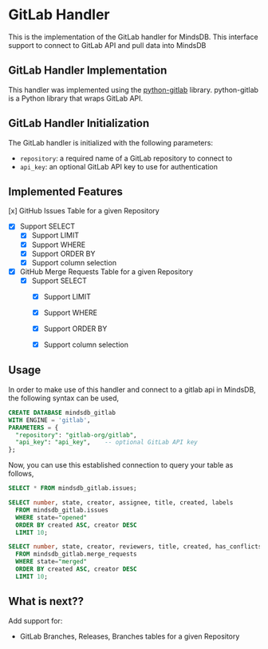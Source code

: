 # GitLab Handler

This is the implementation of the GitLab handler for MindsDB. This interface support to connect to GitLab API and pull data into MindsDB

## GitLab Handler Implementation

This handler was implemented using the [python-gitlab](https://github.com/python-gitlab/python-gitlab) library.
python-gitlab is a Python library that wraps GitLab API.

## GitLab Handler Initialization

The GitLab handler is initialized with the following parameters:

- `repository`: a required name of a GitLab repository to connect to
- `api_key`: an optional GitLab API key to use for authentication

## Implemented Features

 [x] GitHub Issues Table for a given Repository
  - [x] Support SELECT
    - [x] Support LIMIT
    - [x] Support WHERE
    - [x] Support ORDER BY
    - [x] Support column selection
- [x] GitHub Merge Requests Table for a given Repository
  - [x] Support SELECT
    - [x] Support LIMIT
    - [x] Support WHERE
    - [x] Support ORDER BY
    - [x] Support column selection


## Usage
In order to make use of this handler and connect to a gitlab api in MindsDB, the following syntax can be used,

~~~~sql
CREATE DATABASE mindsdb_gitlab
WITH ENGINE = 'gitlab',
PARAMETERS = {
  "repository": "gitlab-org/gitlab",
  "api_key": "api_key",    -- optional GitLab API key
};
~~~~

Now, you can use this established connection to query your table as follows,
~~~~sql
SELECT * FROM mindsdb_gitlab.issues;
~~~~

~~~~sql
SELECT number, state, creator, assignee, title, created, labels 
  FROM mindsdb_gitlab.issues
  WHERE state="opened"
  ORDER BY created ASC, creator DESC
  LIMIT 10;
~~~~

~~~~sql
SELECT number, state, creator, reviewers, title, created, has_conflicts
  FROM mindsdb_gitlab.merge_requests
  WHERE state="merged"
  ORDER BY created ASC, creator DESC
  LIMIT 10;
~~~~

## What is next??

Add support for:

- GitLab Branches, Releases, Branches tables for a given Repository 
